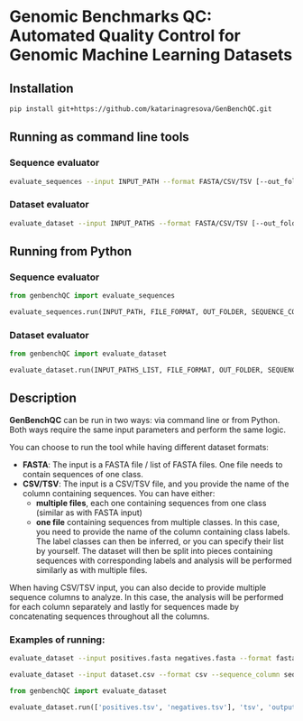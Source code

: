 # Genomic Benchmarks QC: Automated Quality Control for Genomic Machine Learning Datasets

## Installation

```bash
pip install git+https://github.com/katarinagresova/GenBenchQC.git
```

## Running as command line tools

### Sequence evaluator

```bash
evaluate_sequences --input INPUT_PATH --format FASTA/CSV/TSV [--out_folder OUT_FOLDER, --sequence_column SEQUENCE_COLUMN, --label_column LABEL_COLUMN, --label LABEL]
```

### Dataset evaluator

```bash
evaluate_dataset --input INPUT_PATHS --format FASTA/CSV/TSV [--out_folder OUT_FOLDER, --sequence_column SEQUENCE_COLUMN, --label_column LABEL_COLUMN, --labels LABEL1 LABEL2 ..., --regression]
```

## Running from Python

### Sequence evaluator

```python
from genbenchQC import evaluate_sequences

evaluate_sequences.run(INPUT_PATH, FILE_FORMAT, OUT_FOLDER, SEQUENCE_COLUMN_LIST, LABEL_COLUMN, LABEL)
```

### Dataset evaluator

```python
from genbenchQC import evaluate_dataset

evaluate_dataset.run(INPUT_PATHS_LIST, FILE_FORMAT, OUT_FOLDER, SEQUENCE_COLUMN_LIST, LABEL_COLUMN, LABEL_LIST, REGRESSION)
```

## Description

**GenBenchQC** can be run in two ways: via command line or from Python. Both ways require the same input parameters and perform the same logic.

You can choose to run the tool while having different dataset formats:
- **FASTA**: The input is a FASTA file / list of FASTA files. One file needs to contain sequences of one class.
- **CSV/TSV**: The input is a CSV/TSV file, and you provide the name of the column containing sequences. You can have either:
  - **multiple files**, each one containing sequences from one class (similar as with FASTA input)
  - **one file** containing sequences from multiple classes. In this case, you need to provide the name of the column containing class labels. The label classes can then be inferred, or you can specify their list by yourself. The dataset will then be split into pieces containing sequences with corresponding labels and analysis will be performed similarly as with multiple files.

When having CSV/TSV input, you can also decide to provide multiple sequence columns to analyze. In this case, the analysis will be performed for each column separately and lastly for sequences made by concatenating sequences throughout all the columns.

### Examples of running:

```bash
evaluate_dataset --input positives.fasta negatives.fasta --format fasta
```

```bash
evaluate_dataset --input dataset.csv --format csv --sequence_column seq --label_column label --labels 0 1 2
```

```python
from genbenchQC import evaluate_dataset

evaluate_dataset.run(['positives.tsv', 'negatives.tsv'], 'tsv', 'output_folder', ['seq1', 'seq2'])
```

